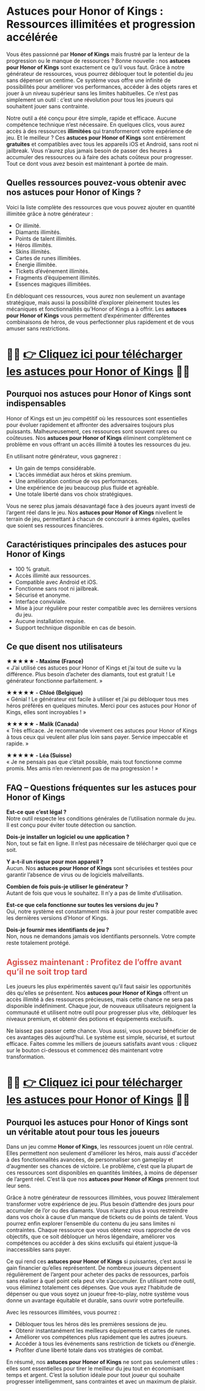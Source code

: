 <h1>Astuces pour Honor of Kings : Ressources illimitées et progression accélérée</h1>

<p>Vous êtes passionné par <strong>Honor of Kings</strong> mais frustré par la lenteur de la progression ou le manque de ressources ? Bonne nouvelle : nos <strong>astuces pour Honor of Kings</strong> sont exactement ce qu’il vous faut. Grâce à notre générateur de ressources, vous pourrez débloquer tout le potentiel du jeu sans dépenser un centime. Ce système vous offre une infinité de possibilités pour améliorer vos performances, accéder à des objets rares et jouer à un niveau supérieur sans les limites habituelles. Ce n’est pas simplement un outil : c’est une révolution pour tous les joueurs qui souhaitent jouer sans contrainte.</p>

<p>Notre outil a été conçu pour être simple, rapide et efficace. Aucune compétence technique n’est nécessaire. En quelques clics, vous aurez accès à des ressources <strong>illimitées</strong> qui transformeront votre expérience de jeu. Et le meilleur ? Ces <strong>astuces pour Honor of Kings</strong> sont entièrement <strong>gratuites</strong> et compatibles avec tous les appareils iOS et Android, sans root ni jailbreak. Vous n’aurez plus jamais besoin de passer des heures à accumuler des ressources ou à faire des achats coûteux pour progresser. Tout ce dont vous avez besoin est maintenant à portée de main.</p>

<h2>Quelles ressources pouvez-vous obtenir avec nos astuces pour Honor of Kings ?</h2>

<p>Voici la liste complète des ressources que vous pouvez ajouter en quantité illimitée grâce à notre générateur :</p>

<ul>
  <li>Or illimité.</li>
  <li>Diamants illimités.</li>
  <li>Points de talent illimités.</li>
  <li>Héros illimités.</li>
  <li>Skins illimités.</li>
  <li>Cartes de runes illimitées.</li>
  <li>Énergie illimitée.</li>
  <li>Tickets d’événement illimités.</li>
  <li>Fragments d’équipement illimités.</li>
  <li>Essences magiques illimitées.</li>
</ul>

<p>En débloquant ces ressources, vous aurez non seulement un avantage stratégique, mais aussi la possibilité d’explorer pleinement toutes les mécaniques et fonctionnalités qu’Honor of Kings a à offrir. Les <strong>astuces pour Honor of Kings</strong> vous permettent d’expérimenter différentes combinaisons de héros, de vous perfectionner plus rapidement et de vous amuser sans restrictions.</p>

# 🔴🔴 **[👉 Cliquez ici pour télécharger les astuces pour Honor of Kings](https://tinyurl.com/TouchTrix)** 🔴🔴

<h2>Pourquoi nos astuces pour Honor of Kings sont indispensables</h2>

<p>Honor of Kings est un jeu compétitif où les ressources sont essentielles pour évoluer rapidement et affronter des adversaires toujours plus puissants. Malheureusement, ces ressources sont souvent rares ou coûteuses. Nos <strong>astuces pour Honor of Kings</strong> éliminent complètement ce problème en vous offrant un accès illimité à toutes les ressources du jeu.</p>

<p>En utilisant notre générateur, vous gagnerez :</p>

<ul>
  <li>Un gain de temps considérable.</li>
  <li>L’accès immédiat aux héros et skins premium.</li>
  <li>Une amélioration continue de vos performances.</li>
  <li>Une expérience de jeu beaucoup plus fluide et agréable.</li>
  <li>Une totale liberté dans vos choix stratégiques.</li>
</ul>

<p>Vous ne serez plus jamais désavantagé face à des joueurs ayant investi de l’argent réel dans le jeu. Nos <strong>astuces pour Honor of Kings</strong> nivellent le terrain de jeu, permettant à chacun de concourir à armes égales, quelles que soient ses ressources financières.</p>

<h2>Caractéristiques principales des astuces pour Honor of Kings</h2>

<ul>
  <li>100 % gratuit.</li>
  <li>Accès illimité aux ressources.</li>
  <li>Compatible avec Android et iOS.</li>
  <li>Fonctionne sans root ni jailbreak.</li>
  <li>Sécurisé et anonyme.</li>
  <li>Interface conviviale.</li>
  <li>Mise à jour régulière pour rester compatible avec les dernières versions du jeu.</li>
  <li>Aucune installation requise.</li>
  <li>Support technique disponible en cas de besoin.</li>
</ul>

<h2>Ce que disent nos utilisateurs</h2>

<p><strong>★★★★★ - Maxime (France)</strong><br>
« J’ai utilisé ces astuces pour Honor of Kings et j’ai tout de suite vu la différence. Plus besoin d’acheter des diamants, tout est gratuit ! Le générateur fonctionne parfaitement. »</p>

<p><strong>★★★★★ - Chloé (Belgique)</strong><br>
« Génial ! Le générateur est facile à utiliser et j’ai pu débloquer tous mes héros préférés en quelques minutes. Merci pour ces astuces pour Honor of Kings, elles sont incroyables ! »</p>

<p><strong>★★★★★ - Malik (Canada)</strong><br>
« Très efficace. Je recommande vivement ces astuces pour Honor of Kings à tous ceux qui veulent aller plus loin sans payer. Service impeccable et rapide. »</p>

<p><strong>★★★★★ - Léa (Suisse)</strong><br>
« Je ne pensais pas que c’était possible, mais tout fonctionne comme promis. Mes amis n’en reviennent pas de ma progression ! »</p>

<h2>FAQ – Questions fréquentes sur les astuces pour Honor of Kings</h2>

<p><strong>Est-ce que c’est légal ?</strong><br>
Notre outil respecte les conditions générales de l’utilisation normale du jeu. Il est conçu pour éviter toute détection ou sanction.</p>

<p><strong>Dois-je installer un logiciel ou une application ?</strong><br>
Non, tout se fait en ligne. Il n’est pas nécessaire de télécharger quoi que ce soit.</p>

<p><strong>Y a-t-il un risque pour mon appareil ?</strong><br>
Aucun. Nos <strong>astuces pour Honor of Kings</strong> sont sécurisées et testées pour garantir l’absence de virus ou de logiciels malveillants.</p>

<p><strong>Combien de fois puis-je utiliser le générateur ?</strong><br>
Autant de fois que vous le souhaitez. Il n’y a pas de limite d’utilisation.</p>

<p><strong>Est-ce que cela fonctionne sur toutes les versions du jeu ?</strong><br>
Oui, notre système est constamment mis à jour pour rester compatible avec les dernières versions d’Honor of Kings.</p>

<p><strong>Dois-je fournir mes identifiants de jeu ?</strong><br>
Non, nous ne demandons jamais vos identifiants personnels. Votre compte reste totalement protégé.</p>

<h2 style="color: #d9534f;">Agissez maintenant : Profitez de l’offre avant qu’il ne soit trop tard</h2>

<p>Les joueurs les plus expérimentés savent qu’il faut saisir les opportunités dès qu’elles se présentent. Nos <strong>astuces pour Honor of Kings</strong> offrent un accès illimité à des ressources précieuses, mais cette chance ne sera pas disponible indéfiniment. Chaque jour, de nouveaux utilisateurs rejoignent la communauté et utilisent notre outil pour progresser plus vite, débloquer les niveaux premium, et obtenir des potions et équipements exclusifs.</p>

<p>Ne laissez pas passer cette chance. Vous aussi, vous pouvez bénéficier de ces avantages dès aujourd’hui. Le système est simple, sécurisé, et surtout efficace. Faites comme les milliers de joueurs satisfaits avant vous : cliquez sur le bouton ci-dessous et commencez dès maintenant votre transformation.</p>

# 🔴🔴 **[👉 Cliquez ici pour télécharger les astuces pour Honor of Kings](https://tinyurl.com/TouchTrix)** 🔴🔴

<h2>Pourquoi les astuces pour Honor of Kings sont un véritable atout pour tous les joueurs</h2>

<p>Dans un jeu comme <strong>Honor of Kings</strong>, les ressources jouent un rôle central. Elles permettent non seulement d'améliorer les héros, mais aussi d'accéder à des fonctionnalités avancées, de personnaliser son gameplay et d’augmenter ses chances de victoire. Le problème, c’est que la plupart de ces ressources sont disponibles en quantités limitées, à moins de dépenser de l’argent réel. C’est là que nos <strong>astuces pour Honor of Kings</strong> prennent tout leur sens.</p>

<p>Grâce à notre générateur de ressources illimitées, vous pouvez littéralement transformer votre expérience de jeu. Plus besoin d’attendre des jours pour accumuler de l’or ou des diamants. Vous n’aurez plus à vous restreindre dans vos choix à cause d’un manque de tickets ou de points de talent. Vous pourrez enfin explorer l’ensemble du contenu du jeu sans limites ni contraintes. Chaque ressource que vous obtenez vous rapproche de vos objectifs, que ce soit débloquer un héros légendaire, améliorer vos compétences ou accéder à des skins exclusifs qui étaient jusque-là inaccessibles sans payer.</p>

<p>Ce qui rend ces <strong>astuces pour Honor of Kings</strong> si puissantes, c’est aussi le gain financier qu’elles représentent. De nombreux joueurs dépensent régulièrement de l’argent pour acheter des packs de ressources, parfois sans réaliser à quel point cela peut vite s’accumuler. En utilisant notre outil, vous éliminez totalement ces dépenses. Que vous ayez l’habitude de dépenser ou que vous soyez un joueur free-to-play, notre système vous donne un avantage équitable et durable, sans ouvrir votre portefeuille.</p>

<p>Avec les ressources illimitées, vous pourrez :</p>

<ul>
  <li>Débloquer tous les héros dès les premières sessions de jeu.</li>
  <li>Obtenir instantanément les meilleurs équipements et cartes de runes.</li>
  <li>Améliorer vos compétences plus rapidement que les autres joueurs.</li>
  <li>Accéder à tous les événements sans restriction de tickets ou d’énergie.</li>
  <li>Profiter d’une liberté totale dans vos stratégies de combat.</li>
</ul>

<p>En résumé, nos <strong>astuces pour Honor of Kings</strong> ne sont pas seulement utiles : elles sont essentielles pour tirer le meilleur du jeu tout en économisant temps et argent. C’est la solution idéale pour tout joueur qui souhaite progresser intelligemment, sans contraintes et avec un maximum de plaisir.</p>

